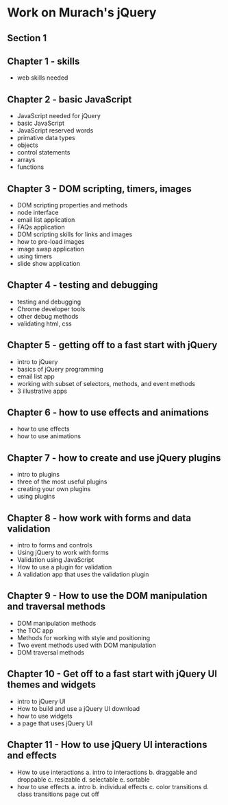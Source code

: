 # Work on Murach's jQuery

## Section 1

## Chapter 1 - skills
- web skills needed

## Chapter 2 - basic JavaScript
- JavaScript needed for jQuery
- basic JavaScript
- JavaScript reserved words
- primative data types
- objects
- control statements
- arrays
- functions

## Chapter 3 - DOM scripting, timers, images
- DOM scripting properties and methods
- node interface
- email list application
- FAQs application
- DOM scripting skills for links and images
- how to pre-load images
- image swap application
- using timers
- slide show application

## Chapter 4 - testing and debugging
- testing and debugging
- Chrome developer tools
- other debug methods
- validating html, css

## Chapter 5 - getting off to a fast start with jQuery
- intro to jQuery
- basics of jQuery programming
- email list app
- working with subset of selectors, methods, and event methods
- 3 illustrative apps

## Chapter 6 - how to use effects and animations
- how to use effects 
- how to use animations

## Chapter 7 - how to create and use jQuery plugins
- intro to plugins
- three of the most useful plugins
- creating your own plugins
- using plugins

## Chapter 8 - how work with forms and data validation
- intro to forms and controls
- Using jQuery to work with forms 
- Validation using JavaScript
- How to use a plugin for validation
- A validation app that uses the validation plugin

## Chapter 9 - How to use the DOM manipulation and traversal methods
- DOM manipulation methods
- the TOC app
- Methods for working with style and positioning
- Two event methods used with DOM manipulation
- DOM traversal methods
  
## Chapter 10 - Get off to a fast start with jQuery UI themes and widgets
- intro to jQuery UI
- How to build and use a jQuery UI download
- how to use widgets
- a page that uses jQuery UI

## Chapter 11 - How to use jQuery UI interactions and effects
- How to use interactions
  a. intro to interactions
  b. draggable and droppable
  c. resizable
  d. selectable
  e. sortable
- how to use effects
  a. intro
  b. individual effects 
  c. color transitions
  d. class transitions
  page cut off

